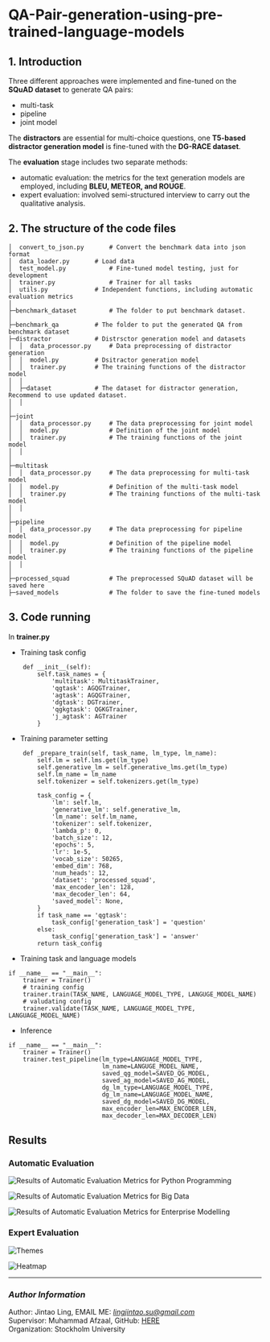 # QA-Pair-generation-using-pre-trained-language-models
## 1. Introduction
Three different approaches were implemented and fine-tuned on the **SQuAD dataset** to generate QA pairs: 
* multi-task
* pipeline
* joint model 

The **distractors** are essential for multi-choice questions, one **T5-based distractor generation model** is fine-tuned with the **DG-RACE dataset**. 

The **evaluation** stage includes two separate methods: 
* automatic evaluation: the metrics for the text generation models are employed, including **BLEU, METEOR, and ROUGE**.
* expert evaluation: involved semi-structured interview to carry out the qualitative analysis.

## 2. The structure of the code files
```
│  convert_to_json.py       # Convert the benchmark data into json format
│  data_loader.py	    # Load data
│  test_model.py            # Fine-tuned model testing, just for development
│  trainer.py	            # Trainer for all tasks
│  utils.py	            # Independent functions, including automatic evaluation metrics
│  
├─benchmark_dataset         # The folder to put benchmark dataset.
│
├─benchmark_qa		    # The folder to put the generated QA from benchmark dataset
├─distractor		    # Distrsctor generation model and datasets
│  │  data_processor.py     # Data preprocessing of distractor generation
│  │  model.py		    # Dsitractor generation model
│  │  trainer.py	    # The training functions of the distractor model
│  │  
│  ├─dataset		    # The dataset for distractor generation, Recommend to use updated dataset.
│  │      
│          
├─joint	
│  │  data_processor.py     # The data preprocessing for joint model
│  │  model.py              # Definition of the joint model
│  │  trainer.py            # The training functions of the joint model
│  │  
│          
├─multitask
│  │  data_processor.py     # The data preprocessing for multi-task model
│  │  model.py              # Definition of the multi-task model
│  │  trainer.py            # The training functions of the multi-task model
│  │  
│          
├─pipeline
│  │  data_processor.py     # The data preprocessing for pipeline model
│  │  model.py              # Definition of the pipeline model
│  │  trainer.py            # The training functions of the pipeline model
│  │  
│          
├─processed_squad           # The preprocessed SQuAD dataset will be saved here
├─saved_models              # The folder to save the fine-tuned models
```

## 3. Code running
In **trainer.py**
* Training task config
```
    def __init__(self):
        self.task_names = {
            'multitask': MultitaskTrainer,
            'qgtask': AGQGTrainer,
            'agtask': AGQGTrainer,
            'dgtask': DGTrainer,
            'qgkgtask': QGKGTrainer,
            'j_agtask': AGTrainer
        }
```

* Training parameter setting
```
    def _prepare_train(self, task_name, lm_type, lm_name):
        self.lm = self.lms.get(lm_type)
        self.generative_lm = self.generative_lms.get(lm_type)
        self.lm_name = lm_name
        self.tokenizer = self.tokenizers.get(lm_type)

        task_config = {
            'lm': self.lm,
            'generative_lm': self.generative_lm,
            'lm_name': self.lm_name,
            'tokenizer': self.tokenizer,
            'lambda_p': 0,
            'batch_size': 12,
            'epochs': 5,
            'lr': 1e-5,
            'vocab_size': 50265,
            'embed_dim': 768,
            'num_heads': 12,
            'dataset': 'processed_squad',
            'max_encoder_len': 128,
            'max_decoder_len': 64,
            'saved_model': None,
        }
        if task_name == 'qgtask':
            task_config['generation_task'] = 'question'
        else:
            task_config['generation_task'] = 'answer'
        return task_config
```

* Training task and language models
```
if __name__ == "__main__":
    trainer = Trainer()
    # training config
    trainer.train(TASK_NAME, LANGUAGE_MODEL_TYPE, LANGUGE_MODEL_NAME)
    # valudating config
    trainer.validate(TASK_NAME, LANGUAGE_MODEL_TYPE, LANGUAGE_MODEL_NAME)
```

* Inference
```
if __name__ == "__main__":
    trainer = Trainer()
    trainer.test_pipeline(lm_type=LANGUAGE_MODEL_TYPE,
                          lm_name=LANGUGE_MODEL_NAME,
                          saved_qg_model=SAVED_QG_MODEL,
                          saved_ag_model=SAVED_AG_MODEL,
                          dg_lm_type=LANGUAGE_MODEL_TYPE,
                          dg_lm_name=LANGUAGE_MODEL_NAME,
                          saved_dg_model=SAVED_DG_MODEL,
                          max_encoder_len=MAX_ENCODER_LEN,
                          max_decoder_len=MAX_DECODER_LEN)

```

## Results
### Automatic Evaluation
![Results of Automatic Evaluation Metrics for Python Programming](./results/PythonProgramming.png)

![Results of Automatic Evaluation Metrics for Big Data](./results/BigData.png)

![Results of Automatic Evaluation Metrics for Enterprise Modelling](./results/EnterpriseModelling.png)

### Expert Evaluation
![Themes](./results/Themes.png)

![Heatmap](./results/Heatmap.png)

****
### *Author Information*
Author: Jintao Ling, EMAIL ME: *lingjintao.su@gmail.com* <br />
Supervisor: Muhammad Afzaal, GitHub: [HERE](https://github.com/muhammadafzaal) <br />
Organization: Stockholm University